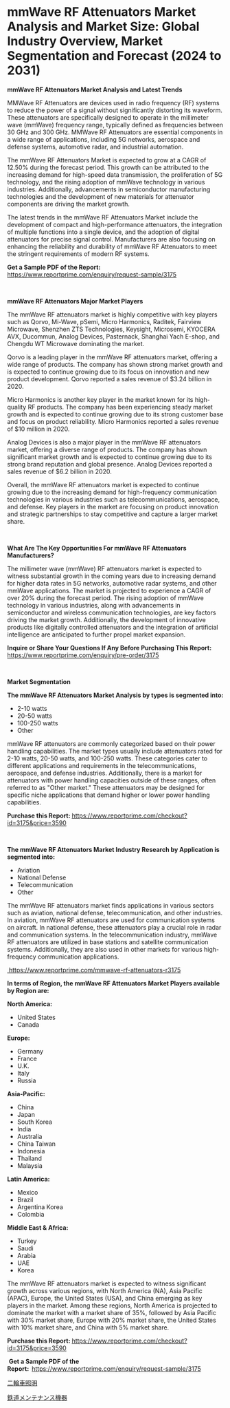 <p><h1>mmWave RF Attenuators Market Analysis and Market Size: Global Industry Overview, Market Segmentation and Forecast (2024 to 2031)</h1></p><p><strong>mmWave RF Attenuators Market Analysis and Latest Trends</strong></p>
<p><p>MMWave RF Attenuators are devices used in radio frequency (RF) systems to reduce the power of a signal without significantly distorting its waveform. These attenuators are specifically designed to operate in the millimeter wave (mmWave) frequency range, typically defined as frequencies between 30 GHz and 300 GHz. MMWave RF Attenuators are essential components in a wide range of applications, including 5G networks, aerospace and defense systems, automotive radar, and industrial automation.</p><p>The mmWave RF Attenuators Market is expected to grow at a CAGR of 12.50% during the forecast period. This growth can be attributed to the increasing demand for high-speed data transmission, the proliferation of 5G technology, and the rising adoption of mmWave technology in various industries. Additionally, advancements in semiconductor manufacturing technologies and the development of new materials for attenuator components are driving the market growth.</p><p>The latest trends in the mmWave RF Attenuators Market include the development of compact and high-performance attenuators, the integration of multiple functions into a single device, and the adoption of digital attenuators for precise signal control. Manufacturers are also focusing on enhancing the reliability and durability of mmWave RF Attenuators to meet the stringent requirements of modern RF systems.</p></p>
<p><strong>Get a Sample PDF of the Report:&nbsp;</strong> <a href="https://www.reportprime.com/enquiry/request-sample/3175">https://www.reportprime.com/enquiry/request-sample/3175</a></p>
<p>&nbsp;</p>
<p><strong>mmWave RF Attenuators Major Market Players</strong></p>
<p><p>The mmWave RF attenuators market is highly competitive with key players such as Qorvo, Mi-Wave, pSemi, Micro Harmonics, Raditek, Fairview Microwave, Shenzhen ZTS Technologies, Keysight, Microsemi, KYOCERA AVX, Ducommun, Analog Devices, Pasternack, Shanghai Yach E-shop, and Chengdu WT Microwave dominating the market.</p><p>Qorvo is a leading player in the mmWave RF attenuators market, offering a wide range of products. The company has shown strong market growth and is expected to continue growing due to its focus on innovation and new product development. Qorvo reported a sales revenue of $3.24 billion in 2020.</p><p>Micro Harmonics is another key player in the market known for its high-quality RF products. The company has been experiencing steady market growth and is expected to continue growing due to its strong customer base and focus on product reliability. Micro Harmonics reported a sales revenue of $10 million in 2020.</p><p>Analog Devices is also a major player in the mmWave RF attenuators market, offering a diverse range of products. The company has shown significant market growth and is expected to continue growing due to its strong brand reputation and global presence. Analog Devices reported a sales revenue of $6.2 billion in 2020.</p><p>Overall, the mmWave RF attenuators market is expected to continue growing due to the increasing demand for high-frequency communication technologies in various industries such as telecommunications, aerospace, and defense. Key players in the market are focusing on product innovation and strategic partnerships to stay competitive and capture a larger market share.</p></p>
<p>&nbsp;</p>
<p><strong>What Are The Key Opportunities For mmWave RF Attenuators Manufacturers?</strong></p>
<p><p>The millimeter wave (mmWave) RF attenuators market is expected to witness substantial growth in the coming years due to increasing demand for higher data rates in 5G networks, automotive radar systems, and other mmWave applications. The market is projected to experience a CAGR of over 20% during the forecast period. The rising adoption of mmWave technology in various industries, along with advancements in semiconductor and wireless communication technologies, are key factors driving the market growth. Additionally, the development of innovative products like digitally controlled attenuators and the integration of artificial intelligence are anticipated to further propel market expansion.</p></p>
<p><strong>Inquire or Share Your Questions If Any Before Purchasing This Report:</strong> <a href="https://www.reportprime.com/enquiry/pre-order/3175">https://www.reportprime.com/enquiry/pre-order/3175</a></p>
<p>&nbsp;</p>
<p><strong>Market Segmentation</strong></p>
<p><strong>The mmWave RF Attenuators Market Analysis by types is segmented into:</strong></p>
<p><ul><li>2-10 watts</li><li>20-50 watts</li><li>100-250 watts</li><li>Other</li></ul></p>
<p><p>mmWave RF attenuators are commonly categorized based on their power handling capabilities. The market types usually include attenuators rated for 2-10 watts, 20-50 watts, and 100-250 watts. These categories cater to different applications and requirements in the telecommunications, aerospace, and defense industries. Additionally, there is a market for attenuators with power handling capacities outside of these ranges, often referred to as "Other market." These attenuators may be designed for specific niche applications that demand higher or lower power handling capabilities.</p></p>
<p><strong>Purchase this Report:&nbsp;</strong><a href="https://www.reportprime.com/checkout?id=3175&price=3590">https://www.reportprime.com/checkout?id=3175&price=3590</a></p>
<p>&nbsp;</p>
<p><strong>The mmWave RF Attenuators Market Industry Research by Application is segmented into:</strong></p>
<p><ul><li>Aviation</li><li>National Defense</li><li>Telecommunication</li><li>Other</li></ul></p>
<p><p>The mmWave RF attenuators market finds applications in various sectors such as aviation, national defense, telecommunication, and other industries. In aviation, mmWave RF attenuators are used for communication systems on aircraft. In national defense, these attenuators play a crucial role in radar and communication systems. In the telecommunication industry, mmWave RF attenuators are utilized in base stations and satellite communication systems. Additionally, they are also used in other markets for various high-frequency communication applications.</p></p>
<p><a href="https://www.reportprime.com/mmwave-rf-attenuators-r3175">&nbsp;https://www.reportprime.com/mmwave-rf-attenuators-r3175</a></p>
<p><strong>In terms of Region, the mmWave RF Attenuators Market Players available by Region are:</strong></p>
<p>
    <p> <strong> North America: </strong>
        <ul>
            <li>United States</li>
            <li>Canada</li>
        </ul>
        </p> 
    <p> <strong> Europe: </strong>
        <ul>
            <li>Germany</li>
            <li>France</li>
            <li>U.K.</li>
            <li>Italy</li>
            <li>Russia</li>
        </ul>
        </p> 
    <p> <strong> Asia-Pacific: </strong>
        <ul>
            <li>China</li>
            <li>Japan</li>
            <li>South Korea</li>
            <li>India</li>
            <li>Australia</li>
            <li>China Taiwan</li>
            <li>Indonesia</li>
            <li>Thailand</li>
            <li>Malaysia</li>
        </ul>
        </p> 
    <p> <strong> Latin America: </strong>
        <ul>
            <li>Mexico</li>
            <li>Brazil</li>
            <li>Argentina Korea</li>
            <li>Colombia</li>
        </ul>
        </p> 
    <p> <strong> Middle East & Africa: </strong>
        <ul>
            <li>Turkey</li>
            <li>Saudi</li>
            <li>Arabia</li>
            <li>UAE</li>
            <li>Korea</li>
        </ul>
    </p>
    </p>
<p><p>The mmWave RF attenuators market is expected to witness significant growth across various regions, with North America (NA), Asia Pacific (APAC), Europe, the United States (USA), and China emerging as key players in the market. Among these regions, North America is projected to dominate the market with a market share of 35%, followed by Asia Pacific with 30% market share, Europe with 20% market share, the United States with 10% market share, and China with 5% market share.</p></p>
<p><strong>Purchase this Report: </strong><a href="https://www.reportprime.com/checkout?id=3175&price=3590">https://www.reportprime.com/checkout?id=3175&price=3590</a></p>
<p>&nbsp;<strong>Get a Sample PDF of the Report:&nbsp;&nbsp;</strong><a href="https://www.reportprime.com/enquiry/request-sample/3175">https://www.reportprime.com/enquiry/request-sample/3175</a></p>
<p><strong></strong></p>
<p><p><a href="https://github.com/DudleyFerry/Market-Research-Report-List-1/blob/main/381313072794.md">二輪車照明</a></p><p><a href="https://github.com/DemarcusKuhlman/Market-Research-Report-List-1/blob/main/588303572793.md">鉄道メンテナンス機器</a></p></p>